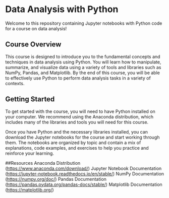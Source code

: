 # Data Analysis with Python

Welcome to this repository containing Jupyter notebooks with Python code for a course on data analysis!

## Course Overview
This course is designed to introduce you to the fundamental concepts and techniques in data analysis using Python. You will learn how to manipulate, summarize, and visualize data using a variety of tools and libraries such as NumPy, Pandas, and Matplotlib. By the end of this course, you will be able to effectively use Python to perform data analysis tasks in a variety of contexts.

## Getting Started
To get started with the course, you will need to have Python installed on your computer. We recommend using the Anaconda distribution, which includes many of the libraries and tools you will need for this course.

Once you have Python and the necessary libraries installed, you can download the Jupyter notebooks for the course and start working through them. The notebooks are organized by topic and contain a mix of explanations, code examples, and exercises to help you practice and reinforce your learning.

##Resources
Anaconda Distribution (https://www.anaconda.com/download/)
Jupyter Notebook Documentation (https://jupyter-notebook.readthedocs.io/en/stable/)
NumPy Documentation (https://numpy.org/doc/)
Pandas Documentation (https://pandas.pydata.org/pandas-docs/stable/)
Matplotlib Documentation (https://matplotlib.org/)
